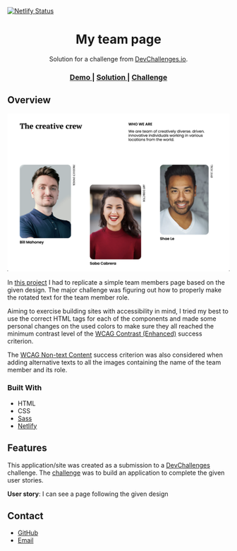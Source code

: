 [![Netlify Status](https://api.netlify.com/api/v1/badges/78584e56-bc58-402f-97bf-81badff931ec/deploy-status)](https://app.netlify.com/sites/egpereira-my-team-page/deploys)

<h1 align="center">My team page</h1>

<div align="center">
   Solution for a challenge from  <a href="http://devchallenges.io" target="_blank">DevChallenges.io</a>.
</div>

<div align="center">
  <h3>
    <a href="https://egpereira-my-team-page.netlify.app/">
      Demo
    </a>
    <span> | </span>
    <a href="https://devchallenges.io/solutions/ag5L7XArO2iM1QjJjBUE">
      Solution
    </a>
    <span> | </span>
    <a href="https://devchallenges.io/challenges/hhmesazsqgKXrTkYkt0U">
      Challenge
    </a>
  </h3>
</div>

## Overview

![Project screenshot](./assets/preview.png)

In [this project](https://egpereira-my-team-page.netlify.app/) I had to replicate a simple team members page based on the given design. The major challenge was figuring out how to properly make the rotated text for the team member role.

Aiming to exercise building sites with accessibility in mind, I tried my best to use the correct HTML tags for each of the components and made some personal changes on the used colors to make sure they all reached the minimum contrast level of the [WCAG Contrast (Enhanced)](https://www.w3.org/WAI/WCAG21/Understanding/contrast-enhanced) success criterion.

The [WCAG Non-text Content](https://www.w3.org/WAI/WCAG21/Understanding/non-text-content.html) success criterion was also considered when adding alternative texts to all the images containing the name of the team member and its role.

### Built With

- HTML
- CSS
- [Sass](https://sass-lang.com/)
- [Netlify](https://www.netlify.com/)

## Features

This application/site was created as a submission to a [DevChallenges](https://devchallenges.io/challenges) challenge. The [challenge](https://devchallenges.io/challenges/hhmesazsqgKXrTkYkt0U) was to build an application to complete the given user stories.

**User story**: I can see a page following the given design

## Contact

- [GitHub](https://github.com/Egpereira)
- [Email](mailto:egpereira05@gmail.com)
